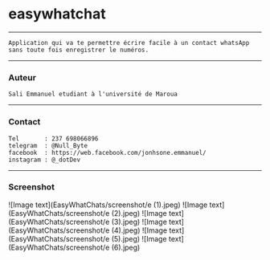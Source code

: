 # easywhatchat
***
    Application qui va te permettre écrire facile à un contact whatsApp 
    sans toute fois enregistrer le numéros. 
***
### Auteur
    Sali Emmanuel etudiant à l'université de Maroua
***
### Contact 
    Tel       : 237 698066896
    telegram  : @Null_Byte
    facebook  : https://web.facebook.com/jonhsone.emmanuel/
    instagram : @_dotDev
***
### Screenshot
![Image text](EasyWhatChats/screenshot/e (1).jpeg)
![Image text](EasyWhatChats/screenshot/e (2).jpeg)
![Image text](EasyWhatChats/screenshot/e (3).jpeg)
![Image text](EasyWhatChats/screenshot/e (4).jpeg)
![Image text](EasyWhatChats/screenshot/e (5).jpeg)
![Image text](EasyWhatChats/screenshot/e (6).jpeg)



